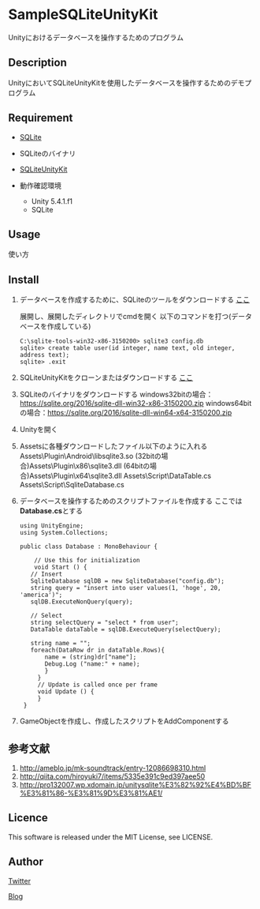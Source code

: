  SampleSQLiteUnityKit
====
Unityにおけるデータベースを操作するためのプログラム

## Description
UnityにおいてSQLiteUnityKitを使用したデータベースを操作するためのデモプログラム

## Requirement
* [SQLite](https://sqlite.org/2016/sqlite-tools-win32-x86-3150200.zip)
* SQLiteのバイナリ
* [SQLiteUnityKit](https://github.com/Busta117/SQLiteUnityKit)

* 動作確認環境
    * Unity 5.4.1.f1
    * SQLite

## Usage
使い方

## Install
1. データベースを作成するために、SQLiteのツールをダウンロードする
   [ここ](https://sqlite.org/2016/sqlite-tools-win32-x86-3150200.zip)

   展開し、展開したディレクトリでcmdを開く
   以下のコマンドを打つ(データベースを作成している)
   ```
   C:\sqlite-tools-win32-x86-3150200> sqlite3 config.db
   sqlite> create table user(id integer, name text, old integer, address text);
   sqlite> .exit
   ```

2. SQLiteUnityKitをクローンまたはダウンロードする
   [ここ](https://github.com/Busta117/SQLiteUnityKit)

3. SQLiteのバイナリをダウンロードする
   windows32bitの場合：<https://sqlite.org/2016/sqlite-dll-win32-x86-3150200.zip>
   windows64bitの場合：<https://sqlite.org/2016/sqlite-dll-win64-x64-3150200.zip>

4. Unityを開く

5. Assetsに各種ダウンロードしたファイル以下のように入れる
   Assets\Plugin\Android\libsqlite3.so
   (32bitの場合)Assets\Plugin\x86\sqlite3.dll
   (64bitの場合)Assets\Plugin\x64\sqlite3.dll
   Assets\Script\DataTable.cs
   Assets\Script\SqliteDatabase.cs

6. データベースを操作するためのスクリプトファイルを作成する
   ここでは**Database.cs**とする
   ```
   using UnityEngine;
   using System.Collections;

   public class Database : MonoBehaviour {

       // Use this for initialization
       void Start () {
      // Insert
      SqliteDatabase sqlDB = new SqliteDatabase("config.db");
      string query = "insert into user values(1, 'hoge', 20, 'america')";
      sqlDB.ExecuteNonQuery(query);

      // Select
      string selectQuery = "select * from user";
      DataTable dataTable = sqlDB.ExecuteQuery(selectQuery);

      string name = "";
      foreach(DataRow dr in dataTable.Rows){
          name = (string)dr["name"];
          Debug.Log ("name:" + name);
          }
        }
        // Update is called once per frame
        void Update () {
        }
    }
   ```

7. GameObjectを作成し、作成したスクリプトをAddComponentする

## 参考文献
1. <http://ameblo.jp/mk-soundtrack/entry-12086698310.html>
2. <http://qiita.com/hiroyuki7/items/5335e391c9ed397aee50>
3. <http://pro132007.wp.xdomain.jp/unitysqlite%E3%82%92%E4%BD%BF%E3%81%86-%E3%81%9D%E3%81%AE1/>

## Licence
This software is released under the MIT License, see LICENSE.

## Author
[Twitter](https://twitter.com/momijinn_aka)

[Blog](http://www.autumn-color.com/)